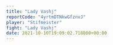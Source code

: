 ```yaml
---
title: "Lady Vashj"
reportCode: "4yrtmDTNkwGfznvJ"
player: "Stifmeister"
fight: "Lady Vashj"
date: 2021-10-10T19:09:02.718000+00:00
---
```

